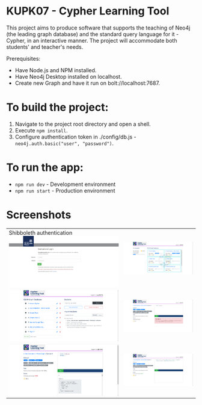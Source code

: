 # KUPK07 - Cypher Learning Tool

This project aims to produce software that supports the teaching of Neo4j (the leading graph database) and the standard query language for it - Cypher, in an interactive manner. The project will accommodate both students' and teacher's needs.

Prerequisites:
*  Have Node.js and NPM installed.
*  Have Neo4j Desktop installed on localhost.
*  Create new Graph and have it run on bolt://localhost:7687.

# To build the project:

1.  Navigate to the project root directory and open a shell.
2.  Execute `npm install`.
2.  Configure authentication token in ./config/db.js - `neo4j.auth.basic("user", "password")`.
	
# To run the app:

*  `npm run dev` - Development environment
*  `npm run start` - Production environment

# Screenshots

| | |
|-|-|
| Shibboleth authentication <img src="public/img/1_log_in.png" alt="Shibboleth authentication"> | <img src="public/img/2_home_student.png" alt="Student Homepage"> |
| <img src="public/img/2_home_teacher.png" alt="Teacher Homepage"> | <img src="public/img/3_exercise_error.png" alt="Exercise Throws Error"> |
| <img src="public/img/4_exercise_result.png" alt="Exercise Returns Result"> | <img src="public/img/5_exercise.png" alt="Exercise"> |
